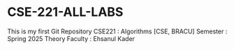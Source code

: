 # CSE-221-ALL-LABS
This is my first Git Repository
CSE221 : Algorithms [CSE, BRACU]
Semester : Spring 2025
Theory Faculty : Ehsanul Kader
